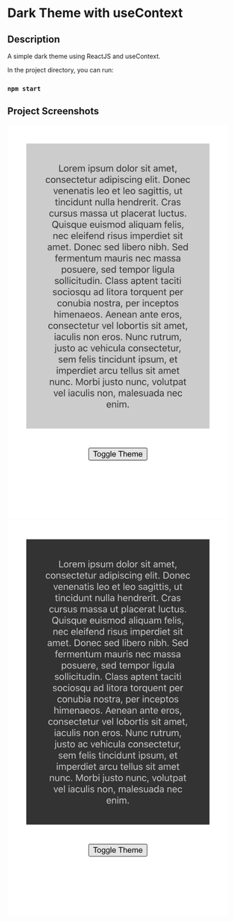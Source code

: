 # Dark Theme with useContext

## Description

A simple dark theme using ReactJS and useContext.

In the project directory, you can run:

### `npm start`

## Project Screenshots

<img src="https://github.com/moolenbeek/dark-theme-with-useContext/blob/master/dark-theme-with-usecontext/public/images/light.png" width="500">

<img src="https://github.com/moolenbeek/dark-theme-with-useContext/blob/master/dark-theme-with-usecontext/public/images/dark.png" width="500">
